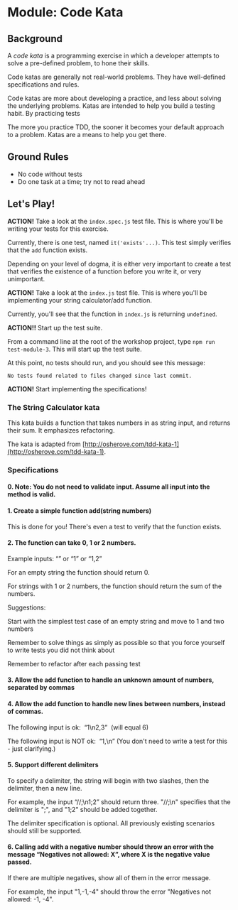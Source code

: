 # Module: Code Kata

## Background

A *code kata* is a programming exercise in which a developer attempts to solve a pre-defined problem, to hone their skills.

Code katas are generally not real-world problems. They have well-defined specifications and rules. 

Code katas are more about developing a practice, and less about solving the underlying problems. Katas are intended to help you build a testing habit. By practicing tests

The more you practice TDD, the sooner it becomes your default approach to a problem. Katas are a means to help you get there.

## Ground Rules
* No code without tests
* Do one task at a time; try not to read ahead

## Let's Play!

**ACTION!** Take a look at the `index.spec.js` test file. This is where you'll be writing your tests for this exercise.

Currently, there is one test, named `it('exists'...)`. This test simply verifies that the `add` function exists.

Depending on your level of dogma, it is either very important to create a test that verifies the existence of a function before you write it, or very unimportant.

**ACTION!** Take a look at the `index.js` test file. This is where you'll be implementing your string calculator/add function. 

Currently, you'll see that the function in `index.js` is returning `undefined`.

**ACTION!!** Start up the test suite.

From a command line at the root of the workshop project, type `npm run test-module-3`. This will start up the test suite.

At this point, no tests should run, and you should see this message: 

`No tests found related to files changed since last commit.`

**ACTION!** Start implementing the specifications!

### The String Calculator kata 

This kata builds a function that takes numbers in as string input, and returns their sum. It emphasizes refactoring. 

The kata is adapted from [http://osherove.com/tdd-kata-1](http://osherove.com/tdd-kata-1).

### Specifications

#### 0. Note: You do not need to validate input. Assume all input into the method is valid.

#### 1. Create a simple function add(string numbers)

This is done for you! There's even a test to verify that the function exists.

#### 2. The function can take 0, 1 or 2 numbers.

Example inputs: “” or “1” or “1,2”

For an empty string the function should return 0.

For strings with 1 or 2 numbers, the function should return the sum of the numbers.

Suggestions: 

Start with the simplest test case of an empty string and move to 1 and two numbers

Remember to solve things as simply as possible so that you force yourself to write tests you did not think about

Remember to refactor after each passing test

#### 3. Allow the add function to handle an unknown amount of numbers, separated by commas

#### 4. Allow the add function to handle new lines between numbers, instead of commas.

The following input is ok:  “1\n2,3”  (will equal 6)

The following input is NOT ok:  “1,\n” (You don't need to write a test for this - just clarifying.)

#### 5. Support different delimiters

To specify a delimiter, the string will begin with two slashes, then the delimiter, then a new line. 

For example, the input “//;\n1;2” should return three. "//;\n" specifies that the delimiter is ";", and "1;2" should be added together.

The delimiter specification is optional. All previously existing scenarios should still be supported.

#### 6. Calling add with a negative number should throw an error with the message “Negatives not allowed: X”, where X is the negative value passed.

If there are multiple negatives, show all of them in the error message. 

For example, the input "1,-1,-4" should throw the error "Negatives not allowed: -1, -4".

